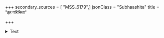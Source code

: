 +++
secondary_sources = [ "MSS_6179",]
jsonClass = "Subhaashita"
title = "इह परिचिता"

+++

<details><summary>Text</summary>

इह परिचिता जात्यन्धानामियं न तवोन्नतिर् गुणपरिचये चक्षुष्मन्तो त्वयातिविडम्बिताः।  
कृपणवणिजामल्पीकर्तुं गुणांस् तव केवलं मरकत मृषा दोषोद्गारः करिष्यति दुर्यशः॥
</details>
